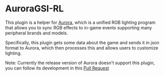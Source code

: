 # AuroraGSI-RL
This plugin is a helper for [Aurora](http://www.project-aurora.com/), which is a unified RGB lighting program that allows you to sync RGB effects to in-game events supporting many peripheral brands and models.

Specifically, this plugin gets some data about the game and sends it in json format to Aurora, which then processes this and allows users to customize lighting.

Note: Currently the release version of Aurora doesn't support this plugin, you can follow its development in this [Pull Request](https://github.com/antonpup/Aurora/pull/1714)
